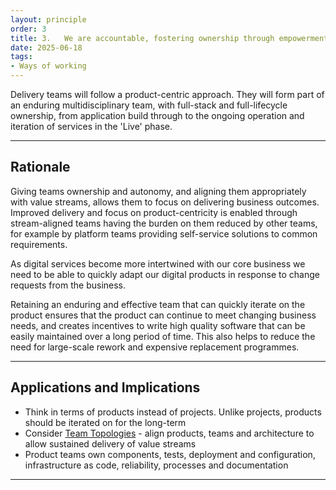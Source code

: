 ```yaml
---
layout: principle
order: 3
title: 3.	We are accountable, fostering ownership through empowerment
date: 2025-06-18
tags:
- Ways of working
---
```


Delivery teams will follow a product-centric approach. They will form part of an enduring multidisciplinary team, with full-stack and full-lifecycle ownership, from application build through to the ongoing operation and iteration of services in the 'Live' phase.

---

## Rationale

Giving teams ownership and autonomy, and aligning them appropriately with value streams, allows them to focus on delivering business outcomes. Improved delivery and focus on product-centricity is enabled through stream-aligned teams having the burden on them reduced by other teams, for example by platform teams providing self-service solutions to common requirements.

As digital services become more intertwined with our core business we need to be able to quickly adapt our digital products in response to change requests from the business.  

Retaining an enduring and effective team that can quickly iterate on the product ensures that the product can continue to meet changing business needs, and creates incentives to write high quality software that can be easily maintained over a long period of time. This also helps to reduce the need for large-scale rework and expensive replacement programmes.

---

## Applications and Implications

- Think in terms of products instead of projects. Unlike projects, products should be iterated on for the long-term
- Consider [Team Topologies](https://teamtopologies.com/) - align products, teams and architecture to allow sustained delivery of value streams
- Product teams own components, tests, deployment and configuration, infrastructure as code, reliability, processes and documentation

---
